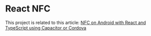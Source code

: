 # React NFC

This project is related to this article:
[NFC on Android with React and TypeScript using Capacitor or Cordova](https://medium.com/@zwyx/nfc-on-android-with-react-and-typescript-using-capacitor-or-cordova-b525dba5f620)
